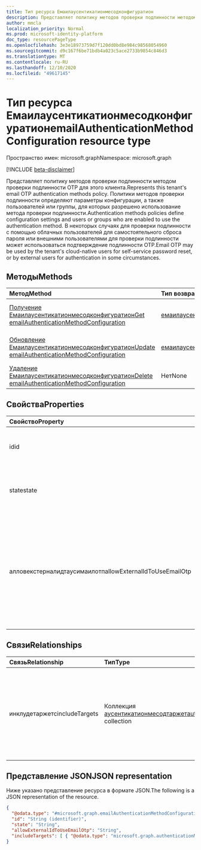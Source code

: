 ```yaml
---
title: Тип ресурса Емаилаусентикатионмесодконфигуратион
description: Представляет политику методов проверки подлинности методом проверки подлинности методом OTP
author: mmcla
localization_priority: Normal
ms.prod: microsoft-identity-platform
doc_type: resourcePageType
ms.openlocfilehash: 3e3e18973759d7f120dd0bd8e984c98568054960
ms.sourcegitcommit: d9c167f6be71bdb4a023c5ace2733b9854c846d3
ms.translationtype: MT
ms.contentlocale: ru-RU
ms.lasthandoff: 12/10/2020
ms.locfileid: "49617145"
---
```

# <a name="emailauthenticationmethodconfiguration-resource-type"></a><span data-ttu-id="4ae0f-103">Тип ресурса Емаилаусентикатионмесодконфигуратион</span><span class="sxs-lookup"><span data-stu-id="4ae0f-103">emailAuthenticationMethodConfiguration resource type</span></span>

<span data-ttu-id="4ae0f-104">Пространство имен: microsoft.graph</span><span class="sxs-lookup"><span data-stu-id="4ae0f-104">Namespace: microsoft.graph</span></span>

[!INCLUDE [beta-disclaimer](../../includes/beta-disclaimer.md)]

<span data-ttu-id="4ae0f-105">Представляет политику методов проверки подлинности методом проверки подлинности OTP для этого клиента.</span><span class="sxs-lookup"><span data-stu-id="4ae0f-105">Represents this tenant's email OTP authentication methods policy.</span></span> <span data-ttu-id="4ae0f-106">Политики методов проверки подлинности определяют параметры конфигурации, а также пользователей или группы, для которых разрешено использование метода проверки подлинности.</span><span class="sxs-lookup"><span data-stu-id="4ae0f-106">Authentication methods policies define configuration settings and users or groups who are enabled to use the authentication method.</span></span> <span data-ttu-id="4ae0f-107">В некоторых случаях для проверки подлинности с помощью облачных пользователей для самостоятельного сброса пароля или внешними пользователями для проверки подлинности может использоваться подтверждение подлинности OTP.</span><span class="sxs-lookup"><span data-stu-id="4ae0f-107">Email OTP may be used by the tenant's cloud-native users for self-service password reset, or by external users for authentication in some circumstances.</span></span>

## <a name="methods"></a><span data-ttu-id="4ae0f-108">Методы</span><span class="sxs-lookup"><span data-stu-id="4ae0f-108">Methods</span></span>

|<span data-ttu-id="4ae0f-109">Метод</span><span class="sxs-lookup"><span data-stu-id="4ae0f-109">Method</span></span>|<span data-ttu-id="4ae0f-110">Тип возвращаемых данных</span><span class="sxs-lookup"><span data-stu-id="4ae0f-110">Return type</span></span>|<span data-ttu-id="4ae0f-111">Описание</span><span class="sxs-lookup"><span data-stu-id="4ae0f-111">Description</span></span>|
|:---|:---|:---|
|[<span data-ttu-id="4ae0f-112">Получение Емаилаусентикатионмесодконфигуратион</span><span class="sxs-lookup"><span data-stu-id="4ae0f-112">Get emailAuthenticationMethodConfiguration</span></span>](../api/emailauthenticationmethodconfiguration-get.md)|[<span data-ttu-id="4ae0f-113">емаилаусентикатионмесодконфигуратион</span><span class="sxs-lookup"><span data-stu-id="4ae0f-113">emailAuthenticationMethodConfiguration</span></span>](../resources/emailauthenticationmethodconfiguration.md)|<span data-ttu-id="4ae0f-114">Чтение свойств и связей объекта Емаилаусентикатионмесодконфигуратион.</span><span class="sxs-lookup"><span data-stu-id="4ae0f-114">Read the properties and relationships of an emailAuthenticationMethodConfiguration object.</span></span>|
|[<span data-ttu-id="4ae0f-115">Обновление Емаилаусентикатионмесодконфигуратион</span><span class="sxs-lookup"><span data-stu-id="4ae0f-115">Update emailAuthenticationMethodConfiguration</span></span>](../api/emailauthenticationmethodconfiguration-update.md)|[<span data-ttu-id="4ae0f-116">емаилаусентикатионмесодконфигуратион</span><span class="sxs-lookup"><span data-stu-id="4ae0f-116">emailAuthenticationMethodConfiguration</span></span>](../resources/emailauthenticationmethodconfiguration.md)|<span data-ttu-id="4ae0f-117">Обновление свойств объекта Емаилаусентикатионмесодконфигуратион.</span><span class="sxs-lookup"><span data-stu-id="4ae0f-117">Update the properties of an emailAuthenticationMethodConfiguration object.</span></span>|
|[<span data-ttu-id="4ae0f-118">Удаление Емаилаусентикатионмесодконфигуратион</span><span class="sxs-lookup"><span data-stu-id="4ae0f-118">Delete emailAuthenticationMethodConfiguration</span></span>](../api/emailauthenticationmethodconfiguration-delete.md)|<span data-ttu-id="4ae0f-119">Нет</span><span class="sxs-lookup"><span data-stu-id="4ae0f-119">None</span></span>|<span data-ttu-id="4ae0f-120">Удаляет объект Емаилаусентикатионмесодконфигуратион.</span><span class="sxs-lookup"><span data-stu-id="4ae0f-120">Deletes an emailAuthenticationMethodConfiguration object.</span></span>|

## <a name="properties"></a><span data-ttu-id="4ae0f-121">Свойства</span><span class="sxs-lookup"><span data-stu-id="4ae0f-121">Properties</span></span>

|<span data-ttu-id="4ae0f-122">Свойство</span><span class="sxs-lookup"><span data-stu-id="4ae0f-122">Property</span></span>|<span data-ttu-id="4ae0f-123">Тип</span><span class="sxs-lookup"><span data-stu-id="4ae0f-123">Type</span></span>|<span data-ttu-id="4ae0f-124">Описание</span><span class="sxs-lookup"><span data-stu-id="4ae0f-124">Description</span></span>|
|:---|:---|:---|
|<span data-ttu-id="4ae0f-125">id</span><span class="sxs-lookup"><span data-stu-id="4ae0f-125">id</span></span>|<span data-ttu-id="4ae0f-126">String</span><span class="sxs-lookup"><span data-stu-id="4ae0f-126">String</span></span>|<span data-ttu-id="4ae0f-127">Идентификатор политики метода проверки подлинности.</span><span class="sxs-lookup"><span data-stu-id="4ae0f-127">The authentication method policy identifier.</span></span> <span data-ttu-id="4ae0f-128">Наследуется от [аусентикатионмесодконфигуратион](../resources/authenticationmethodconfiguration.md).</span><span class="sxs-lookup"><span data-stu-id="4ae0f-128">Inherited from [authenticationMethodConfiguration](../resources/authenticationmethodconfiguration.md).</span></span>|
|<span data-ttu-id="4ae0f-129">state</span><span class="sxs-lookup"><span data-stu-id="4ae0f-129">state</span></span>|<span data-ttu-id="4ae0f-130">аусентикатионмесодстате</span><span class="sxs-lookup"><span data-stu-id="4ae0f-130">authenticationMethodState</span></span>|<span data-ttu-id="4ae0f-131">Указывает, включен ли этот метод проверки подлинности.</span><span class="sxs-lookup"><span data-stu-id="4ae0f-131">Indicates whether this authentication method is enabled or not.</span></span> <span data-ttu-id="4ae0f-132">Возможные значения: `enabled`, `disabled`.</span><span class="sxs-lookup"><span data-stu-id="4ae0f-132">Possible values are: `enabled`, `disabled`.</span></span>|
|<span data-ttu-id="4ae0f-133">алловекстерналидтаусимаилотп</span><span class="sxs-lookup"><span data-stu-id="4ae0f-133">allowExternalIdToUseEmailOtp</span></span>|<span data-ttu-id="4ae0f-134">екстерналемаилотпстате</span><span class="sxs-lookup"><span data-stu-id="4ae0f-134">externalEmailOtpState</span></span>|<span data-ttu-id="4ae0f-135">Определяет, будут ли для проверки подлинности использоваться внешние пользователи для проверки подлинности методом OTP.</span><span class="sxs-lookup"><span data-stu-id="4ae0f-135">Determines whether email OTP is usable by external users for authentication.</span></span> <span data-ttu-id="4ae0f-136">Возможные значения: `default`, `enabled`, `disabled`, `unknownFutureValue`.</span><span class="sxs-lookup"><span data-stu-id="4ae0f-136">Possible values are: `default`, `enabled`, `disabled`, `unknownFutureValue`.</span></span> <span data-ttu-id="4ae0f-137">Клиенты, для `default` которых не использовалась общедоступная Предварительная версия, автоматически включили OTP, начиная с 2021 марта.</span><span class="sxs-lookup"><span data-stu-id="4ae0f-137">Tenants in the `default` state who did not use public preview will automatically have email OTP enabled beginning in March 2021.</span></span>|

## <a name="relationships"></a><span data-ttu-id="4ae0f-138">Связи</span><span class="sxs-lookup"><span data-stu-id="4ae0f-138">Relationships</span></span>

|<span data-ttu-id="4ae0f-139">Связь</span><span class="sxs-lookup"><span data-stu-id="4ae0f-139">Relationship</span></span>|<span data-ttu-id="4ae0f-140">Тип</span><span class="sxs-lookup"><span data-stu-id="4ae0f-140">Type</span></span>|<span data-ttu-id="4ae0f-141">Описание</span><span class="sxs-lookup"><span data-stu-id="4ae0f-141">Description</span></span>|
|:---|:---|:---|
|<span data-ttu-id="4ae0f-142">инклудетаржетс</span><span class="sxs-lookup"><span data-stu-id="4ae0f-142">includeTargets</span></span>|<span data-ttu-id="4ae0f-143">Коллекция [аусентикатионмесодтаржет](../resources/authenticationmethodtarget.md)</span><span class="sxs-lookup"><span data-stu-id="4ae0f-143">[authenticationMethodTarget](../resources/authenticationmethodtarget.md) collection</span></span>|<span data-ttu-id="4ae0f-144">Коллекция пользователей или групп, которым разрешено использовать метод проверки подлинности.</span><span class="sxs-lookup"><span data-stu-id="4ae0f-144">A collection of users or groups who are enabled to use the authentication method.</span></span>|

## <a name="json-representation"></a><span data-ttu-id="4ae0f-145">Представление JSON</span><span class="sxs-lookup"><span data-stu-id="4ae0f-145">JSON representation</span></span>

<span data-ttu-id="4ae0f-146">Ниже указано представление ресурса в формате JSON.</span><span class="sxs-lookup"><span data-stu-id="4ae0f-146">The following is a JSON representation of the resource.</span></span>
<!-- {
  "blockType": "resource",
  "keyProperty": "id",
  "@odata.type": "microsoft.graph.emailAuthenticationMethodConfiguration",
  "baseType": "microsoft.graph.authenticationMethodConfiguration",
  "openType": false
}
-->

```json
{
  "@odata.type": "#microsoft.graph.emailAuthenticationMethodConfiguration",
  "id": "String (identifier)",
  "state": "String",
  "allowExternalIdToUseEmailOtp": "String",
  "includeTargets": [ { "@odata.type": "microsoft.graph.authenticationMethodTarget" } ]
}
```
